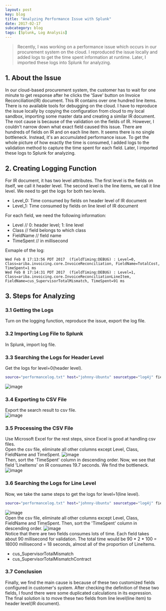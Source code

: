 ```yaml
---
layout: post
key: blog
title: "Analyzing Performance Issue with Splunk"
date: 2017-02-17
subcategory: blog
tags: [Splunk, Log Analysis]
---
```


> Recently, I was working on a performance issue which occurs in our procurement system on the cloud. I reproduced the issue locally and added logs to get the time spent information at runtime. Later, I imported these logs into Splunk for analyzing.

## 1. About the Issue
In our cloud-based procurement system, the customer has to wait for one minute to get response after he clicks the 'Save' button on Invoice Reconciliation(IR) document. This IR contains over one hundred line items. There is no available tools for debugging on the cloud. I have to reproduce the issue locally by copying the configuration from cloud to my local sandbox, importing some master data and creating a similar IR document. The root cause is because of the validation on the fields of IR. However, I couldn't narrow down what exact field caused this issue. There are hundreds of fields on IR and on each line item. It seems there is no single bottleneck. Instead, it's an accumulated performance issue. To get the whole picture of how exactly the time is consumed, I added logs to the validation method to capture the time spent for each field. Later, I imported these logs to Splunk for analyzing.

## 2. Creating Logging Function
For IR document, it has two level attributes. The first level is the fields on itself, we call it header level. The second level is the line items, we call it line level. We need to get the logs for both two levels.
* Level_0: Time consumed by fields on header level of IR document  
* Level_1: Time consumed by fields on line level of IR document  

For each field, we need the following information:
* Level       // 0: header level; 1: line level
* Class       // field belongs to which class
* FieldName   // field name
* TimeSpent   // in millisecond

Exmaple of the log:
```
Wed Feb 8 17:13:56 PDT 2017  (fieldTiming:DEBUG) : Level=0, Class=ariba.invoicing.core.InvoiceReconciliation, FieldName=TotalCost, TimeSpent=1 ms
Wed Feb 8 17:14:31 PDT 2017  (fieldTiming:DEBUG) : Level=1, Class=ariba.invoicing.core.InvoiceReconciliationLineItem, FieldName=cus_SupervisorTotalMismatch, TimeSpent=91 ms
```

## 3. Steps for Analyzing
### 3.1 Getting the Logs
Turn on the logging function, reproduce the issue, export the log file.
### 3.2 Importing Log File to Splunk
In Splunk, import log file.
### 3.3 Searching the Logs for Header Level
Get the logs for level=0(header level).
```sh
source="performancelog.txt" host="johnny-Ubuntu" sourcetype="log4j" fieldtiming:debug "level=0"
```
![image](/public/images/blog/2017-02-17/level0.png)  
### 3.4 Exporting to CSV File
Export the search result to csv file.  
![image](/public/images/blog/2017-02-17/export.png)  
### 3.5 Processing the CSV File
Use Microsoft Excel for the rest steps, since Excel is good at handling csv files.  
Open the csv file, eliminate all other columns except Level, Class, FieldName and TimeSpent.
![image](/public/images/blog/2017-02-17/eliminate.png)  
Then, sort the 'TimeSpent' column in descending order. Now, we see that field 'LineItems' on IR consumes 19.7 seconds. We find the bottleneck.
![image](/public/images/blog/2017-02-17/level0sorted.png)  

### 3.6 Searching the Logs for Line Level
Now, we take the same steps to get the logs for level=1(line level).
```sh
source="performancelog.txt" host="johnny-Ubuntu" sourcetype="log4j" fieldtiming:debug "level=1"
```
![image](/public/images/blog/2017-02-17/level1.png)  
Open the csv file, eliminate all other columns except Level, Class, FieldName and TimeSpent.
Then, sort the 'TimeSpent' column in descending order.
![image](/public/images/blog/2017-02-17/level1sorted.png)  
Notice that there are two fields consumes lots of time. Each field takes about 90 millisecond for validation. The total time would be 90 * 2 * 100 = 18000 millisecond = 18 seconds, almost all of the proportion of LineItems.
* cus_SupervisorTotalMismatch
* cus_SupervisorTotalMismatchContract

### 3.7 Conclusion
Finally, we find the main cause is because of these two customized fields configured in customer's system. After checking the definition of these two fields, I found there were some duplicated calculations in its expression. The final solution is to move these two fields from line level(line item) to header level(IR document).
